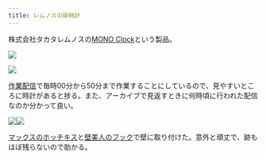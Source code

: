 ```yaml
---
title: レムノスの掛時計
---
```

株式会社タカタレムノスの[MONO Clock](https://www.amazon.co.jp/dp/B004UIT8BK)という製品。

![](https://lh5.googleusercontent.com/KV63M_5S0jMqjlNlCLM1kS92zJpcs8TNhXQT361vmzKTnDxWu-wRNnnZrYwWpvhX1YzHVxfKO_1HYs_y0fhPagKyzy5B3NrqMRnjxl0icqaKWTXzqfRIEd9cmLHt8Jb-Av9rfqIrTRvBQNJPEK8C3w)

![](https://lh4.googleusercontent.com/hK2ZsqnLizTNqOS8Ut7KLdPJjNjiAqHz4hiHn4Bgsou2AMqDO0-MynRnbErt8x41UP2yx_j5Kx9JlnNKz8mbBOydoaEE9MOJXJK9SMXBTrI3--Ptx0TMk3JJaCCPv264IGATllA7IaTZ3Dzxur3b-w)

[作業配信](https://www.youtube.com/channel/UC5s-KpSDGzxWPWNv94PnJHw)で毎時00分から50分まで作業することにしているので、見やすいところに時計があると捗る。また、アーカイブで見返すときに何時頃に行われた配信なのか分かって良い。

![](https://lh6.googleusercontent.com/ipUW4an1I8l4s9Pyxo3JHJ6I1OkPKuw3w5TGrBD6uqHbPlMd3rAmNHeCf2mpwA_hYljwhCi_W-HSXf841nXGH7ftDFnqiqi9Lv_S8C76qrdDmtxllrZx7BT2e6fe6zH4vWooeRsRNH0FLGj3jB_c_A)![](https://lh5.googleusercontent.com/VpL8xJ_1DqxYwjhHefYeAwAQoPO1zpFpwj77NM36gKUn0DFg_hUJT3VnMVEGwIHLXvqiQWUGncj3JrlwU6VnyIZSpXzemx4KlpkWc7PghmiAr78kxOO3J6nvhXV3lnXz9hp4VhCvWCoGeI7UJblhMA)

[マックスのホッチキス](https://www.amazon.co.jp/dp/B000O9WRWG)と[壁美人のフック](https://www.amazon.co.jp/dp/B00CU78TDG)で壁に取り付けた。意外と頑丈で、跡もほぼ残らないので助かる。
